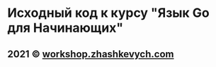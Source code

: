 # Исходный код к курсу "Язык Go для Начинающих"

## 2021 © <a href="https://workshop.zhashkevych.com/courses-info/60080cf03dab4fb0573d1f86">workshop.zhashkevych.com</a>
